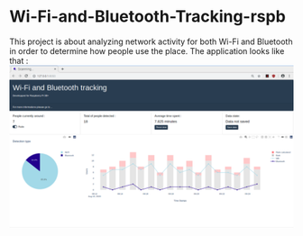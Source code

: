 # Wi-Fi-and-Bluetooth-Tracking-rspb

This project is about analyzing network activity for both Wi-Fi and Bluetooth in order to determine how people use the place. 
The application looks like that :
![Image of the interface](interface.png)
